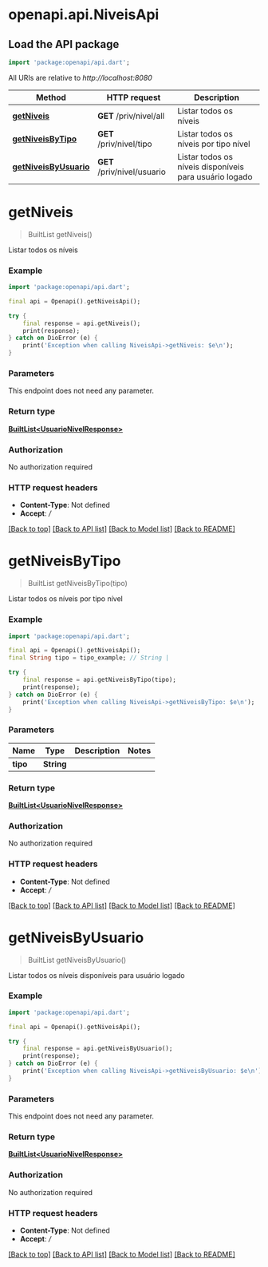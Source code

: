 # openapi.api.NiveisApi

## Load the API package
```dart
import 'package:openapi/api.dart';
```

All URIs are relative to *http://localhost:8080*

Method | HTTP request | Description
------------- | ------------- | -------------
[**getNiveis**](NiveisApi.md#getniveis) | **GET** /priv/nivel/all | Listar todos os níveis
[**getNiveisByTipo**](NiveisApi.md#getniveisbytipo) | **GET** /priv/nivel/tipo | Listar todos os níveis por tipo nível
[**getNiveisByUsuario**](NiveisApi.md#getniveisbyusuario) | **GET** /priv/nivel/usuario | Listar todos os níveis disponíveis para usuário logado


# **getNiveis**
> BuiltList<UsuarioNivelResponse> getNiveis()

Listar todos os níveis

### Example
```dart
import 'package:openapi/api.dart';

final api = Openapi().getNiveisApi();

try {
    final response = api.getNiveis();
    print(response);
} catch on DioError (e) {
    print('Exception when calling NiveisApi->getNiveis: $e\n');
}
```

### Parameters
This endpoint does not need any parameter.

### Return type

[**BuiltList&lt;UsuarioNivelResponse&gt;**](UsuarioNivelResponse.md)

### Authorization

No authorization required

### HTTP request headers

 - **Content-Type**: Not defined
 - **Accept**: */*

[[Back to top]](#) [[Back to API list]](../README.md#documentation-for-api-endpoints) [[Back to Model list]](../README.md#documentation-for-models) [[Back to README]](../README.md)

# **getNiveisByTipo**
> BuiltList<UsuarioNivelResponse> getNiveisByTipo(tipo)

Listar todos os níveis por tipo nível

### Example
```dart
import 'package:openapi/api.dart';

final api = Openapi().getNiveisApi();
final String tipo = tipo_example; // String | 

try {
    final response = api.getNiveisByTipo(tipo);
    print(response);
} catch on DioError (e) {
    print('Exception when calling NiveisApi->getNiveisByTipo: $e\n');
}
```

### Parameters

Name | Type | Description  | Notes
------------- | ------------- | ------------- | -------------
 **tipo** | **String**|  | 

### Return type

[**BuiltList&lt;UsuarioNivelResponse&gt;**](UsuarioNivelResponse.md)

### Authorization

No authorization required

### HTTP request headers

 - **Content-Type**: Not defined
 - **Accept**: */*

[[Back to top]](#) [[Back to API list]](../README.md#documentation-for-api-endpoints) [[Back to Model list]](../README.md#documentation-for-models) [[Back to README]](../README.md)

# **getNiveisByUsuario**
> BuiltList<UsuarioNivelResponse> getNiveisByUsuario()

Listar todos os níveis disponíveis para usuário logado

### Example
```dart
import 'package:openapi/api.dart';

final api = Openapi().getNiveisApi();

try {
    final response = api.getNiveisByUsuario();
    print(response);
} catch on DioError (e) {
    print('Exception when calling NiveisApi->getNiveisByUsuario: $e\n');
}
```

### Parameters
This endpoint does not need any parameter.

### Return type

[**BuiltList&lt;UsuarioNivelResponse&gt;**](UsuarioNivelResponse.md)

### Authorization

No authorization required

### HTTP request headers

 - **Content-Type**: Not defined
 - **Accept**: */*

[[Back to top]](#) [[Back to API list]](../README.md#documentation-for-api-endpoints) [[Back to Model list]](../README.md#documentation-for-models) [[Back to README]](../README.md)

